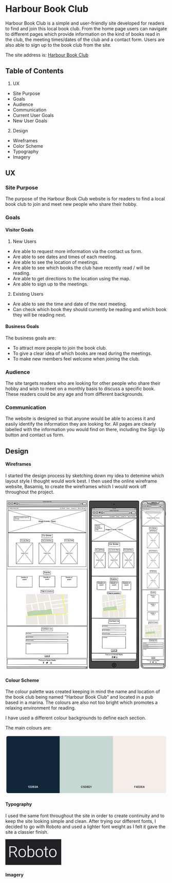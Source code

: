 # Harbour Book Club
Harbour Book Club is a simple and user-friendly site developed for readers to find and join this local book club. From the home page users can navigate to different pages which provide information on the kind of books read in the club, the meeting times/dates of the club and a contact form. Users are also able to sign up to the book club from the site.

The site address is: [Harbour Book Club](https://amybiggy.github.io/harbourbookclub/)

## Table of Contents

1. UX
  * Site Purpose
  * Goals
  * Audience
  * Communication
  * Current User Goals
  * New User Goals
 
2. Design
  * Wireframes
  * Color Scheme
  * Typography
  * Imagery

## UX

### Site Purpose
The purpose of the Harbour Book Club website is for readers to find a local book club to join and meet new people who share their hobby.

### Goals

#### Visitor Goals
1. New Users
* Are able to request more information via the contact us form.
* Are able to see dates and times of each meeting.
* Are able to see the location of meetings.
* Are able to see which books the club have recently read / will be reading.
* Are able to get directions to the location using the map.
* Are able to sign up to the meetings.

2. Existing Users
* Are able to see the time and date of the next meeting.
* Can check which book they should currently be reading and which book they will be reading next.

#### Business Goals

The business goals are:
* To attract more people to join the book club.
* To give a clear idea of which books are read during the meetings.
* To make new members feel welcome when joining the club.

### Audience
The site targets readers who are looking for other people who share their hobby and wish to meet on a monthly basis to discuss a specific book. These readers could be any age and from different backgrounds.

### Communication
The website is designed so that anyone would be able to access it and easily identify the information they are looking for. All pages are clearly labelled with the information you would find on there, including the Sign Up button and contact us form.

## Design

#### Wireframes
I started the design process by sketching down my idea to detemine which layout style I thought would work best. I then used the online wireframe website, Basamiq, to create the wireframes which I would work off throughout the project.

![Wireframes](documentation/wireframes/allwireframes.png)

#### Colour Scheme
The colour palette was created keeping in mind the name and location of the book club being named “Harbour Book Club” and located in a pub based in a marina. The colours are also not too bright which promotes a relaxing environment for reading.

I have used a different colour backgrounds to define each section.

The main colours are:

![Colours](documentation/testing/colours.png)

#### Typography

I used the same font throughout the site in order to create continuity and to keep the site looking simple and clean. After trying our different fonts, I decided to go with Roboto and used a lighter font weight as I felt it gave the site a classier finish.

![Roboto](documentation/testing/font.png)

#### Imagery
